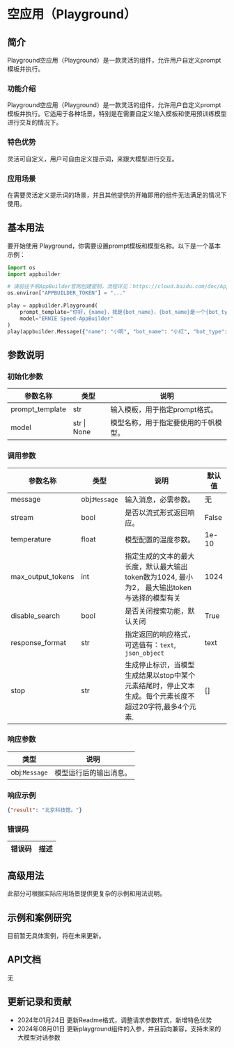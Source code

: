# 空应用（Playground）

## 简介
Playground空应用（Playground）是一款灵活的组件，允许用户自定义prompt模板并执行。


### 功能介绍
Playground空应用（Playground）是一款灵活的组件，允许用户自定义prompt模板并执行。它适用于各种场景，特别是在需要自定义输入模板和使用预训练模型进行交互的情况下。

### 特色优势
灵活可自定义，用户可自由定义提示词，来跟大模型进行交互。

### 应用场景
在需要灵活定义提示词的场景，并且其他提供的开箱即用的组件无法满足的情况下使用。

## 基本用法

要开始使用 Playground，你需要设置prompt模板和模型名称。以下是一个基本示例：

```python
import os
import appbuilder

# 请前往千帆AppBuilder官网创建密钥，流程详见：https://cloud.baidu.com/doc/AppBuilder/s/Olq6grrt6#1%E3%80%81%E5%88%9B%E5%BB%BA%E5%AF%86%E9%92%A5
os.environ["APPBUILDER_TOKEN"] = "..."

play = appbuilder.Playground(
    prompt_template="你好，{name}，我是{bot_name}，{bot_name}是一个{bot_type}，我可以{bot_function}，你可以问我{bot_question}。",
    model="ERNIE Speed-AppBuilder"
)
play(appbuilder.Message({"name": "小明", "bot_name": "小红", "bot_type": "聊天机器人", "bot_function": "聊天", "bot_question": "你好吗？"}), stream=False)
```

## 参数说明
### 初始化参数

| 参数名称           | 类型         | 说明                               |
|----------------|------------|----------------------------------|
| prompt_template | str        | 输入模板，用于指定prompt格式。                 |
| model           | str \| None | 模型名称，用于指定要使用的千帆模型。 |

### 调用参数

| 参数名称      | 类型            | 说明                         | 默认值  |
|-----------|---------------|----------------------------|------|
| message   | obj:`Message` | 输入消息，必需参数。              | 无    |
| stream    | bool          | 是否以流式形式返回响应。           | False |
| temperature | float        | 模型配置的温度参数。              | 1e-10 |
| max_output_tokens | int        |  指定生成的文本的最大长度，默认最大输出token数为1024, 最小为2， 最大输出token与选择的模型有关           | 1024  |
|disable_search| bool         | 是否关闭搜索功能，默认关闭          | True  |
|response_format| str         | 指定返回的响应格式，可选值有：`text`, `json_object`| text  |
|stop| str                   | 生成停止标识，当模型生成结果以stop中某个元素结尾时，停止文本生成。每个元素长度不超过20字符,最多4个元素.         | []  |


### 响应参数

| 类型             | 说明                 |
|----------------|--------------------|
| obj:`Message` | 模型运行后的输出消息。 |

### 响应示例
```json
{"result": "北京科技馆。"}
```

### 错误码
|错误码|描述|
|------|---|


## 高级用法
此部分可根据实际应用场景提供更复杂的示例和用法说明。

## 示例和案例研究
目前暂无具体案例，将在未来更新。

## API文档
无

## 更新记录和贡献
- 2024年01月24日 更新Readme格式，调整请求参数样式，新增特色优势
- 2024年08月01日 更新playground组件的入参，并且前向兼容，支持未来的大模型对话参数
